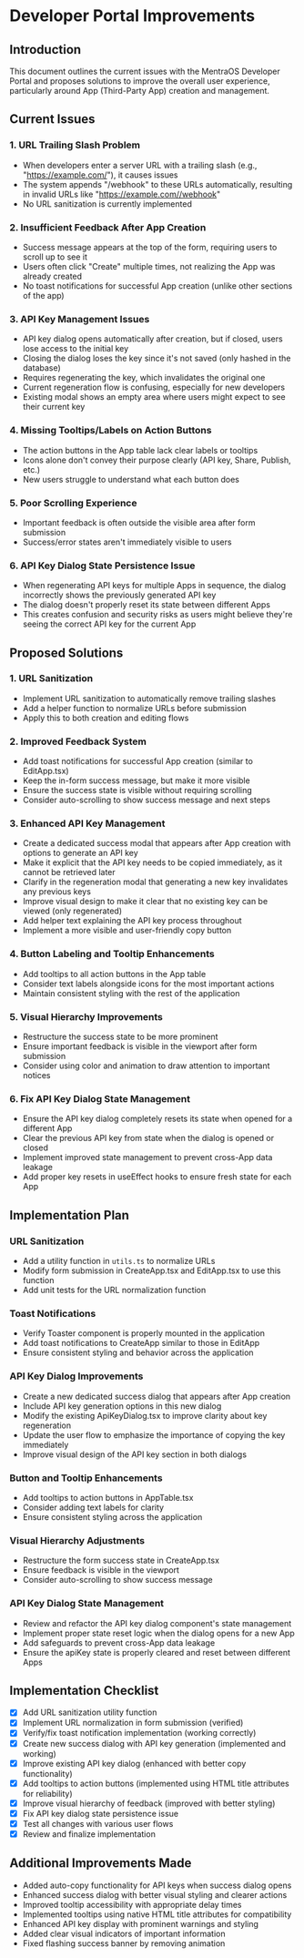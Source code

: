 # Developer Portal Improvements

## Introduction
This document outlines the current issues with the MentraOS Developer Portal and proposes solutions to improve the overall user experience, particularly around App (Third-Party App) creation and management.

## Current Issues

### 1. URL Trailing Slash Problem
- When developers enter a server URL with a trailing slash (e.g., "https://example.com/"), it causes issues
- The system appends "/webhook" to these URLs automatically, resulting in invalid URLs like "https://example.com//webhook"
- No URL sanitization is currently implemented

### 2. Insufficient Feedback After App Creation
- Success message appears at the top of the form, requiring users to scroll up to see it
- Users often click "Create" multiple times, not realizing the App was already created
- No toast notifications for successful App creation (unlike other sections of the app)

### 3. API Key Management Issues
- API key dialog opens automatically after creation, but if closed, users lose access to the initial key
- Closing the dialog loses the key since it's not saved (only hashed in the database)
- Requires regenerating the key, which invalidates the original one
- Current regeneration flow is confusing, especially for new developers
- Existing modal shows an empty area where users might expect to see their current key

### 4. Missing Tooltips/Labels on Action Buttons
- The action buttons in the App table lack clear labels or tooltips
- Icons alone don't convey their purpose clearly (API key, Share, Publish, etc.)
- New users struggle to understand what each button does

### 5. Poor Scrolling Experience
- Important feedback is often outside the visible area after form submission
- Success/error states aren't immediately visible to users

### 6. API Key Dialog State Persistence Issue
- When regenerating API keys for multiple Apps in sequence, the dialog incorrectly shows the previously generated API key
- The dialog doesn't properly reset its state between different Apps
- This creates confusion and security risks as users might believe they're seeing the correct API key for the current App

## Proposed Solutions

### 1. URL Sanitization
- Implement URL sanitization to automatically remove trailing slashes
- Add a helper function to normalize URLs before submission
- Apply this to both creation and editing flows

### 2. Improved Feedback System
- Add toast notifications for successful App creation (similar to EditApp.tsx)
- Keep the in-form success message, but make it more visible
- Ensure the success state is visible without requiring scrolling
- Consider auto-scrolling to show success message and next steps

### 3. Enhanced API Key Management
- Create a dedicated success modal that appears after App creation with options to generate an API key
- Make it explicit that the API key needs to be copied immediately, as it cannot be retrieved later
- Clarify in the regeneration modal that generating a new key invalidates any previous keys
- Improve visual design to make it clear that no existing key can be viewed (only regenerated)
- Add helper text explaining the API key process throughout
- Implement a more visible and user-friendly copy button

### 4. Button Labeling and Tooltip Enhancements
- Add tooltips to all action buttons in the App table
- Consider text labels alongside icons for the most important actions
- Maintain consistent styling with the rest of the application

### 5. Visual Hierarchy Improvements
- Restructure the success state to be more prominent
- Ensure important feedback is visible in the viewport after form submission
- Consider using color and animation to draw attention to important notices

### 6. Fix API Key Dialog State Management
- Ensure the API key dialog completely resets its state when opened for a different App
- Clear the previous API key from state when the dialog is opened or closed
- Implement improved state management to prevent cross-App data leakage
- Add proper key resets in useEffect hooks to ensure fresh state for each App

## Implementation Plan

### URL Sanitization
- Add a utility function in `utils.ts` to normalize URLs
- Modify form submission in CreateApp.tsx and EditApp.tsx to use this function
- Add unit tests for the URL normalization function

### Toast Notifications
- Verify Toaster component is properly mounted in the application
- Add toast notifications to CreateApp similar to those in EditApp
- Ensure consistent styling and behavior across the application

### API Key Dialog Improvements
- Create a new dedicated success dialog that appears after App creation
- Include API key generation options in this new dialog
- Modify the existing ApiKeyDialog.tsx to improve clarity about key regeneration
- Update the user flow to emphasize the importance of copying the key immediately
- Improve visual design of the API key section in both dialogs

### Button and Tooltip Enhancements
- Add tooltips to action buttons in AppTable.tsx
- Consider adding text labels for clarity
- Ensure consistent styling across the application

### Visual Hierarchy Adjustments
- Restructure the form success state in CreateApp.tsx
- Ensure feedback is visible in the viewport
- Consider auto-scrolling to show success message

### API Key Dialog State Management
- Review and refactor the API key dialog component's state management
- Implement proper state reset logic when the dialog opens for a new App
- Add safeguards to prevent cross-App data leakage
- Ensure the apiKey state is properly cleared and reset between different Apps

## Implementation Checklist

- [x] Add URL sanitization utility function
- [x] Implement URL normalization in form submission (verified)
- [x] Verify/fix toast notification implementation (working correctly)
- [x] Create new success dialog with API key generation (implemented and working)
- [x] Improve existing API key dialog (enhanced with better copy functionality)
- [x] Add tooltips to action buttons (implemented using HTML title attributes for reliability)
- [x] Improve visual hierarchy of feedback (improved with better styling)
- [x] Fix API key dialog state persistence issue
- [x] Test all changes with various user flows
- [x] Review and finalize implementation

## Additional Improvements Made

- Added auto-copy functionality for API keys when success dialog opens
- Enhanced success dialog with better visual styling and clearer actions
- Improved tooltip accessibility with appropriate delay times
- Implemented tooltips using native HTML title attributes for compatibility
- Enhanced API key display with prominent warnings and styling
- Added clear visual indicators of important information
- Fixed flashing success banner by removing animation